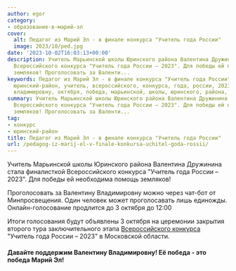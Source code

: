 ```yaml
---
author: egor
category:
- образование-в-марий-эл
cover:
  alt: Педагог из Марий Эл - в финале конкурса "Учитель года России"
  image: 2023/10/ped.jpg
date: '2023-10-02T16:03:13+00:00'
description: Учитель Марьинской школы Юринского района Валентина Дружинина стала финалисткой
  Всероссийского конкурса "Учитель года России – 2023". Для победы ей необходима помощь
  земляков! Проголосовать за Валенти...
keywords: Педагог из Марий Эл - в финале конкурса "Учитель года России", конкурс,
  юринский-район, учитель, всероссийского, конкурса, года, россии, 2023, валентину,
  владимировну, октября, победа, марьинской, школы, юринского, района, валентина
summary: Учитель Марьинской школы Юринского района Валентина Дружинина стала финалисткой
  Всероссийского конкурса "Учитель года России – 2023". Для победы ей необходима помощь
  земляков! Проголосовать за Валенти...
tag:
- конкурс
- юринский-район
title: Педагог из Марий Эл - в финале конкурса "Учитель года России"
url: /pedagog-iz-marij-el-v-finale-konkursa-uchitel-goda-rossii/
---
```


Учитель Марьинской школы Юринского района Валентина Дружинина стала финалисткой Всероссийского конкурса "Учитель года России – 2023". Для победы ей необходима помощь земляков!

Проголосовать за Валентину Владимировну можно через чат-бот от Минпросвещения. Один человек может проголосавать лишь единожды. Онлайн-голосование продлится до 3 октября до 12:00

Итоги голосования будут объявлены 3 октября на церемонии закрытия второго тура заключительного этапа [Всероссийского конкурса](/miss-russia-2023/) "Учитель года России – 2023" в Московской области.

#### Давайте поддержим Валентину Владимировну! Её победа \- это победа Марий Эл!